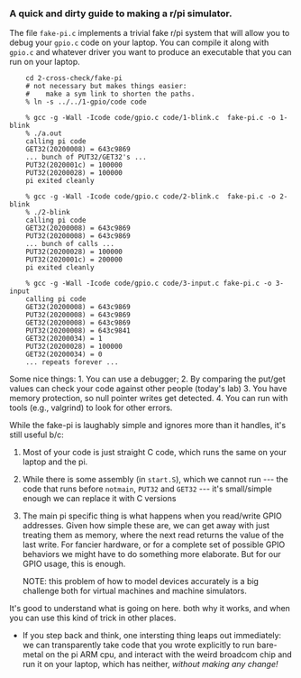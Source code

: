 ### A quick and dirty guide to making a r/pi simulator.

The file `fake-pi.c` implements a trivial fake r/pi system that will allow
you to debug your `gpio.c` code on your laptop.  You can compile it along
with `gpio.c` and whatever driver you want to produce an executable that
you can run on your laptop.


        cd 2-cross-check/fake-pi
        # not necessary but makes things easier:
        #    make a sym link to shorten the paths.
        % ln -s ../../1-gpio/code code

        % gcc -g -Wall -Icode code/gpio.c code/1-blink.c  fake-pi.c -o 1-blink
        % ./a.out
        calling pi code
        GET32(20200008) = 643c9869
        ... bunch of PUT32/GET32's ...
        PUT32(2020001c) = 100000
        PUT32(20200028) = 100000
        pi exited cleanly

        % gcc -g -Wall -Icode code/gpio.c code/2-blink.c  fake-pi.c -o 2-blink
        % ./2-blink
        calling pi code
        GET32(20200008) = 643c9869
        PUT32(20200008) = 643c9869
        ... bunch of calls ...
        PUT32(20200028) = 100000
        PUT32(2020001c) = 200000
        pi exited cleanly

        % gcc -g -Wall -Icode code/gpio.c code/3-input.c fake-pi.c -o 3-input
        calling pi code
        GET32(20200008) = 643c9869
        PUT32(20200008) = 643c9869
        GET32(20200008) = 643c9869
        PUT32(20200008) = 643c9841
        GET32(20200034) = 1
        PUT32(20200028) = 100000
        GET32(20200034) = 0
        ... repeats forever ...

Some nice things:
    1. You can  use a debugger;
    2. By comparing the put/get values can check your code against other
       people (today's lab)
    3. You have memory protection, so null pointer writes get detected.
    4. You can run with tools (e.g., valgrind) to look for other errors.

While the fake-pi is laughably simple and ignores more than it handles,
it's still useful b/c:

   1. Most of your code is just straight C code, which runs the same on
      your laptop and the pi.
   2. While there is some assembly (in `start.S`), which we cannot run
      --- the code that runs before `notmain`, `PUT32` and `GET32` ---
      it's small/simple enough we can replace it with C versions
   3. The main pi specific thing is what happens when you read/write
      GPIO addresses.   Given how simple these are, we can get away
      with just treating them as memory, where the next read returns the
      value of the last write.  For fancier hardware, or for a complete
      set of possible GPIO behaviors we might have to do something
      more elaborate.  But for our GPIO usage, this is enough.

      NOTE: this problem of how to model devices accurately is a big
      challenge both for virtual machines and machine simulators.

It's good to understand what is going on here.  both why it works,
and when you can use this kind of trick in other places.

   - If you step back and think, one intersting thing leaps out
     immediately: we can transparently take code that you wrote explicitly
     to run bare-metal on the pi ARM cpu, and interact with the weird
     broadcom chip and run it on your laptop, which has neither, *without
     making any change!*

